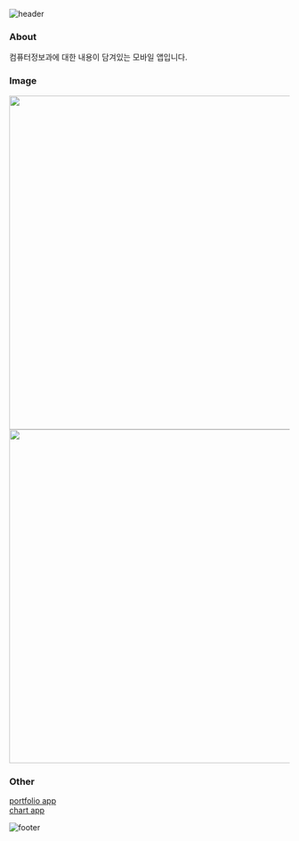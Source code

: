 ![header](https://capsule-render.vercel.app/api?type=waving&color=FF5F92&fontColor=ffffff&height=200&section=header&text=cordova_introduction_app&fontSize=35&fontAlignY=30&desc=컴퓨터정보과%20소개%20앱&descSize=20&descAlignY=47)

### About
컴퓨터정보과에 대한 내용이 담겨있는 모바일 앱입니다.

### Image
<img src="https://user-images.githubusercontent.com/94339489/203670840-74e3deb6-bdb2-436c-8eb3-a64d50f5498f.jpg" height="600"/> <img src="https://user-images.githubusercontent.com/94339489/203670893-7510c25a-f03f-4de5-b6c0-bf9bf2116d04.jpg"  height="600"/>

### Other
[portfolio app](https://github.com/yuri0407/cordova_m_portfolio)  
[chart app](https://github.com/yuri0407/cordova_portfolio_chart)  

![footer](https://capsule-render.vercel.app/api?type=waving&color=FF5F92&height=100&section=footer)
